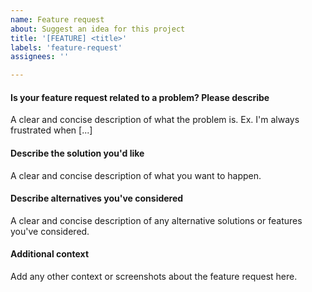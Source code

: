 ```yaml
---
name: Feature request
about: Suggest an idea for this project
title: '[FEATURE] <title>'
labels: 'feature-request'
assignees: ''

---
```


#### Is your feature request related to a problem? Please describe
A clear and concise description of what the problem is. Ex. I'm always frustrated when [...]


#### Describe the solution you'd like
A clear and concise description of what you want to happen.


#### Describe alternatives you've considered
A clear and concise description of any alternative solutions or features you've considered.


#### Additional context
Add any other context or screenshots about the feature request here.

